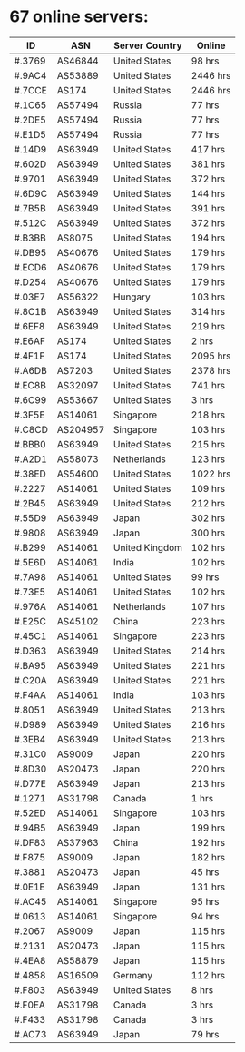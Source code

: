 # 67 online servers:

| ID | ASN | Server Country | Online |
| ------ | ------ | ------ | ------ |
| #.3769 | AS46844 | United States | 98 hrs |
| #.9AC4 | AS53889 | United States | 2446 hrs |
| #.7CCE | AS174 | United States | 2446 hrs |
| #.1C65 | AS57494 | Russia | 77 hrs |
| #.2DE5 | AS57494 | Russia | 77 hrs |
| #.E1D5 | AS57494 | Russia | 77 hrs |
| #.14D9 | AS63949 | United States | 417 hrs |
| #.602D | AS63949 | United States | 381 hrs |
| #.9701 | AS63949 | United States | 372 hrs |
| #.6D9C | AS63949 | United States | 144 hrs |
| #.7B5B | AS63949 | United States | 391 hrs |
| #.512C | AS63949 | United States | 372 hrs |
| #.B3BB | AS8075 | United States | 194 hrs |
| #.DB95 | AS40676 | United States | 179 hrs |
| #.ECD6 | AS40676 | United States | 179 hrs |
| #.D254 | AS40676 | United States | 179 hrs |
| #.03E7 | AS56322 | Hungary | 103 hrs |
| #.8C1B | AS63949 | United States | 314 hrs |
| #.6EF8 | AS63949 | United States | 219 hrs |
| #.E6AF | AS174 | United States | 2 hrs |
| #.4F1F | AS174 | United States | 2095 hrs |
| #.A6DB | AS7203 | United States | 2378 hrs |
| #.EC8B | AS32097 | United States | 741 hrs |
| #.6C99 | AS53667 | United States | 3 hrs |
| #.3F5E | AS14061 | Singapore | 218 hrs |
| #.C8CD | AS204957 | Singapore | 103 hrs |
| #.BBB0 | AS63949 | United States | 215 hrs |
| #.A2D1 | AS58073 | Netherlands | 123 hrs |
| #.38ED | AS54600 | United States | 1022 hrs |
| #.2227 | AS14061 | United States | 109 hrs |
| #.2B45 | AS63949 | United States | 212 hrs |
| #.55D9 | AS63949 | Japan | 302 hrs |
| #.9808 | AS63949 | Japan | 300 hrs |
| #.B299 | AS14061 | United Kingdom | 102 hrs |
| #.5E6D | AS14061 | India | 102 hrs |
| #.7A98 | AS14061 | United States | 99 hrs |
| #.73E5 | AS14061 | United States | 102 hrs |
| #.976A | AS14061 | Netherlands | 107 hrs |
| #.E25C | AS45102 | China | 223 hrs |
| #.45C1 | AS14061 | Singapore | 223 hrs |
| #.D363 | AS63949 | United States | 214 hrs |
| #.BA95 | AS63949 | United States | 221 hrs |
| #.C20A | AS63949 | United States | 221 hrs |
| #.F4AA | AS14061 | India | 103 hrs |
| #.8051 | AS63949 | United States | 213 hrs |
| #.D989 | AS63949 | United States | 216 hrs |
| #.3EB4 | AS63949 | United States | 213 hrs |
| #.31C0 | AS9009 | Japan | 220 hrs |
| #.8D30 | AS20473 | Japan | 220 hrs |
| #.D77E | AS63949 | Japan | 213 hrs |
| #.1271 | AS31798 | Canada | 1 hrs |
| #.52ED | AS14061 | Singapore | 103 hrs |
| #.94B5 | AS63949 | Japan | 199 hrs |
| #.DF83 | AS37963 | China | 192 hrs |
| #.F875 | AS9009 | Japan | 182 hrs |
| #.3881 | AS20473 | Japan | 45 hrs |
| #.0E1E | AS63949 | Japan | 131 hrs |
| #.AC45 | AS14061 | Singapore | 95 hrs |
| #.0613 | AS14061 | Singapore | 94 hrs |
| #.2067 | AS9009 | Japan | 115 hrs |
| #.2131 | AS20473 | Japan | 115 hrs |
| #.4EA8 | AS58879 | Japan | 115 hrs |
| #.4858 | AS16509 | Germany | 112 hrs |
| #.F803 | AS63949 | United States | 8 hrs |
| #.F0EA | AS31798 | Canada | 3 hrs |
| #.F433 | AS31798 | Canada | 3 hrs |
| #.AC73 | AS63949 | Japan | 79 hrs |

